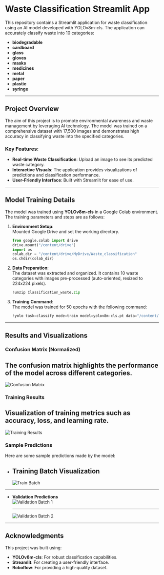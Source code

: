 # Waste Classification Streamlit App

This repository contains a Streamlit application for waste classification using an AI model developed with YOLOv8m-cls. The application can accurately classify waste into 10 categories:

- **biodegradable**  
- **cardboard**  
- **glass**  
- **gloves**  
- **masks**  
- **medicines**  
- **metal**  
- **paper**  
- **plastic**  
- **syringe**
---

## Project Overview

The aim of this project is to promote environmental awareness and waste management by leveraging AI technology. The model was trained on a comprehensive dataset with 17,500 images and demonstrates high accuracy in classifying waste into the specified categories.

### Key Features:
- **Real-time Waste Classification**: Upload an image to see its predicted waste category.
- **Interactive Visuals**: The application provides visualizations of predictions and classification performance.
- **User-Friendly Interface**: Built with Streamlit for ease of use.

---

## Model Training Details

The model was trained using **YOLOv8m-cls** in a Google Colab environment. The training parameters and steps are as follows:

1. **Environment Setup**:  
   Mounted Google Drive and set the working directory.  

   ```python
   from google.colab import drive
   drive.mount("/content/drive")
   import os
   colab_dir = "/content/drive/MyDrive/Waste_classification"
   os.chdir(colab_dir)

2. **Data Preparation**:  
   The dataset was extracted and organized. It contains 10 waste categories with images pre-processed (auto-oriented, resized to 224x224 pixels).  

   ```python
   !unzip Classification_waste.zip

3. **Training Command**:  
   The model was trained for 50 epochs with the following command:
   ```python
   !yolo task=classify mode=train model=yolov8m-cls.pt data="/content/drive/MyDrive/Waste_classification/Classification_waste 2/data" epochs=50 imgsz=224

---

## Results and Visualizations

### Confusion Matrix (Normalized)
The confusion matrix highlights the performance of the model across different categories.  
---
![Confusion Matrix](classify/confusion_matrix.png)

### Training Results
Visualization of training metrics such as accuracy, loss, and learning rate.  
---
![Training Results](classify/results.png)

### Sample Predictions
Here are some sample predictions made by the model:

- **Training Batch Visualization**
  ---  
  ![Train Batch](classify/train_batch1.jpg)

---

- **Validation Predictions**  
  ![Validation Batch 1](classify/val_batch1_pred.jpg)

  ---
  
  ![Validation Batch 2](classify/val_batch2_pred.jpg)


---

## Acknowledgments

This project was built using:

- **YOLOv8m-cls**: For robust classification capabilities.
- **Streamlit**: For creating a user-friendly interface.
- **Roboflow**: For providing a high-quality dataset.

